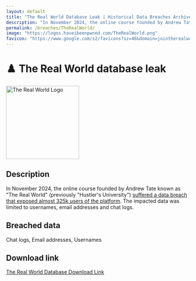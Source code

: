 ```yaml
---
layout: default
title: "The Real World Database Leak | Historical Data Breaches Archive"
description: "In November 2024, the online course founded by Andrew Tate known as The Real World suffered a data breach that exposed almost 325k users of the platform."
permalink: /breaches/TheRealWorld/
image: "https://logos.haveibeenpwned.com/TheRealWorld.png"
favicon: "https://www.google.com/s2/favicons?sz=48&domain=jointherealworld.com"
---
```


# ♟️ The Real World database leak

<img src="https://logos.haveibeenpwned.com/TheRealWorld.png" alt="The Real World Logo" width="200" height="200">

## Description
In November 2024, the online course founded by Andrew Tate known as "The Real World" (previously "Hustler's University") <a href="https://redirect.trace.rip/?url=https://www.dailydot.com/debug/andrew-tate-the-real-world-hack/">suffered a data breach that exposed almost 325k users of the platform</a>. The impacted data was limited to usernames, email addresses and chat logs.

## Breached data

Chat logs, Email addresses, Usernames

## Download link

[The Real World Database Download Link](https://redirect.trace.rip/?url=https://bin.0xfc.de/?26a84fa8229b1d63#GJSPowD2oC1xZNQTwVVWeCfPE5UnGazjjRJvooyxWKjm)